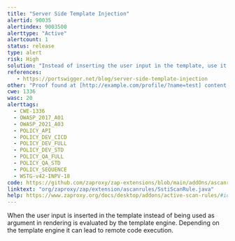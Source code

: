 ```yaml
---
title: "Server Side Template Injection"
alertid: 90035
alertindex: 9003500
alerttype: "Active"
alertcount: 1
status: release
type: alert
risk: High
solution: "Instead of inserting the user input in the template, use it as rendering argument."
references:
   - https://portswigger.net/blog/server-side-template-injection
other: "Proof found at [http://example.com/profile/?name=test] content: [<!DOCTYPE html> <html>     <head>         <title>Profile</title>     </head>     <body>         <form action=\"/\" method=\"post\">             First name:<br>             <input type=\"text\" name=\"name\" value=\"\">             <input type=\"submit\" value=\"Submit\">         </form>         <h2>Hello zj3790300zj</h2>     </body> </html>Content-Type: text/html Date: Mon, 10 Jun 2024 12:33:36 GMT Connection: keep-alive Content-Length: 328 ]"
cwe: 1336
wasc: 20
alerttags: 
  - CWE-1336
  - OWASP_2017_A01
  - OWASP_2021_A03
  - POLICY_API
  - POLICY_DEV_CICD
  - POLICY_DEV_FULL
  - POLICY_DEV_STD
  - POLICY_QA_FULL
  - POLICY_QA_STD
  - POLICY_SEQUENCE
  - WSTG-v42-INPV-18
code: https://github.com/zaproxy/zap-extensions/blob/main/addOns/ascanrules/src/main/java/org/zaproxy/zap/extension/ascanrules/SstiScanRule.java
linktext: "org/zaproxy/zap/extension/ascanrules/SstiScanRule.java"
help: https://www.zaproxy.org/docs/desktop/addons/active-scan-rules/#id-90035
---
```

When the user input is inserted in the template instead of being used as argument in rendering is evaluated by the template engine. Depending on the template engine it can lead to remote code execution.
